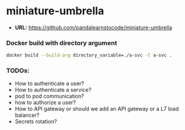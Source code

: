 # miniature-umbrella

* __URL:__ https://github.com/pandalearnstocode/miniature-umbrella

### Docker build with directory argument

```bash
docker build --build-arg directory_variable=./a-svc -t a-svc .
```


### TODOs:

* How to authenticate a user?
* How to authenticate a service?
* pod to pod communication?
* how to authorize a user?
* How to API gateway or should we add an API gateway or a L7 load balancer?
* Secrets rotation?
